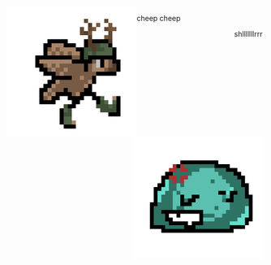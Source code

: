 
<img align="left" src="птен.png">
<p > cheep cheep </p>   
<p align="right" >shlllllllrrr</p>   
<img align="right" width="255px" height="240px" src="shlimak.png">

